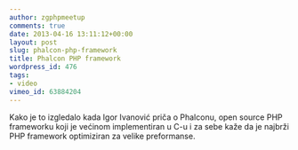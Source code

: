```yaml
---
author: zgphpmeetup
comments: true
date: 2013-04-16 13:11:12+00:00
layout: post
slug: phalcon-php-framework
title: Phalcon PHP framework
wordpress_id: 476
tags:
- video
vimeo_id: 63884204
---
```


Kako je to izgledalo kada Igor Ivanović priča o Phalconu, open source PHP frameworku koji je većinom implementiran u C-u i za sebe kaže da je najbrži PHP framework optimiziran za velike preformanse.
